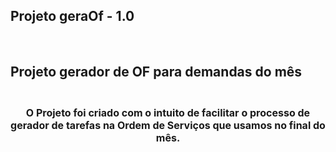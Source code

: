 <h2>
  Projeto geraOf - 1.0
</h2>
<br>
<h2>
  Projeto gerador de OF para demandas do mês
</h2>
<div align="center">
  <h4 style="font-size: 16px; font-weight:bold;">
    <br>
		O Projeto foi criado com o intuito de facilitar o processo de gerador de tarefas na Ordem de Serviços que usamos no final do mês.
    <br><br>
  </h4>
</div>